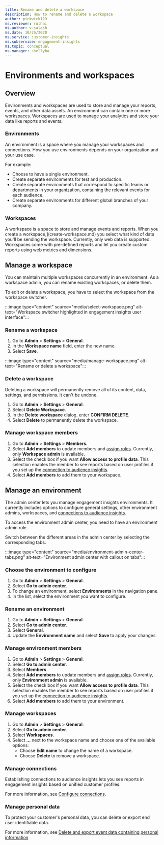 ```yaml
---
title: Rename and delete a workspace
description: How to rename and delete a workspace
author: pickwick129
ms.reviewer: ruthai
ms.author: v-salash
ms.date: 10/26/2020
ms.service: customer-insights
ms.subservice: engagement-insights 
ms.topic: conceptual
ms.manager: shellyha
---
```


# Environments and workspaces

## Overview

Environments and workspaces are used to store and manage your reports, events, and other data assets. An environment can contain one or more workspaces. Workspaces are used to manage your analytics and store your data like reports and events. 

### Environments

An environment is a space where you manage your workspaces and connections. How you use environments depends on your organization and your use case. 

For example: 
- Choose to have a single environment.
- Create separate environments for test and production.
- Create separate environments that correspond to specific teams or departments in your organization, containing the relevant events for each audience.
- Create separate environments for different global branches of your company.

### Workspaces 

A workspace is a space to store and manage events and reports. When you create a workspace,](create-workspace.md) you select what kind of data you'll be sending the workspace. Currently, only web data is supported. Workspaces come with pre-defined reports and let you create custom reports using web metrics and dimensions.

## Manage a workspace

You can maintain multiple workspaces concurrently in an environment. As a workspace admin, you can rename existing workspaces, or delete them. 

To edit or delete a workspace, you have to select the workspace from the workspace switcher. 

:::image type="content" source="media/select-workspace.png" alt-text="Workspace switcher highlighted in engagement insights user interface":::

### Rename a workspace

1. Go to **Admin** > **Settings** > **General**.
1. In the **Workspace name** field, enter the new name.
1. Select **Save**.

:::image type="content" source="media/manage-workspace.png" alt-text="Rename or delete a workspace":::

### Delete a workspace

Deleting a workspace will permanently remove all of its content, data, settings, and permissions. It can't be undone.

1. Go to **Admin** > **Settings** > **General**.
1. Select **Delete Workspace**. 
1. In the **Delete workspace** dialog, enter **CONFIRM DELETE**. 
1. Select **Delete** to permanently delete the workspace.

### Manage workspace members

1. Go to **Admin** > **Settings** > **Members**.
1. Select **Add members** to update members and [assign roles](user-roles.md). Currently, only **Workspace admin** is available.
1. Select the check box if you want **Allow access to profile data**. This selection enables the member to see reports based on user profiles if you set up the [connection to audience insights](configure-connections.md).
1. Select **Add members** to add them to your workspace.

## Manage an environment

The admin center lets you manage engagement insights environments. It currently includes options to configure general settings, other environment admins, workspaces, and [connections to audience insights](configure-connections.md).

To access the environment admin center, you need to have an environment admin role.

Switch between the different areas in the admin center by selecting the corresponding tabs.

:::image type="content" source="media/environment-admin-center-tabs.png" alt-text="Environment admin center with callout on tabs":::

### Choose the environment to configure

1. Go to **Admin** > **Settings** > **General**.
1. Select **Go to admin center**.
1. To change an environment, select **Environments** in the navigation pane.
1. In the list, select the environment you want to configure.

### Rename an environment

1. Go to **Admin** > **Settings** > **General**.
1. Select **Go to admin center**.
1. Select **General**.
1. Update the **Environment name** and select **Save** to apply your changes.

### Manage environment members

1. Go to **Admin** > **Settings** > **General**.
1. Select **Go to admin center**.
1. Select **Members**.
1. Select **Add members** to update members and [assign roles](user-roles.md). Currently, only **Environment admin** is available.
1. Select the check box if you want **Allow access to profile data**. This selection enables the member to see reports based on user profiles if you set up the [connection to audience insights](configure-connections.md).
1. Select **Add members** to add them to your environment.

### Manage workspaces

1. Go to **Admin** > **Settings** > **General**.
1. Select **Go to admin center**.
1. Select **Workspaces**.
1. Select **...** next to the workspace name and choose one of the available options:
   - Choose **Edit name** to change the name of a workspace.
   - Choose **Delete** to remove a workspace.

### Manage connections

Establishing connections to audience insights lets you see reports in engagement insights based on unified customer profiles. 

For more information, see [Configure connections](configure-connections.md).

### Manage personal data

To protect your customer's personal data, you can delete or export end user identifiable data.

For more information, see [Delete and export event data containing personal information](delete-export-personal-data.md)
